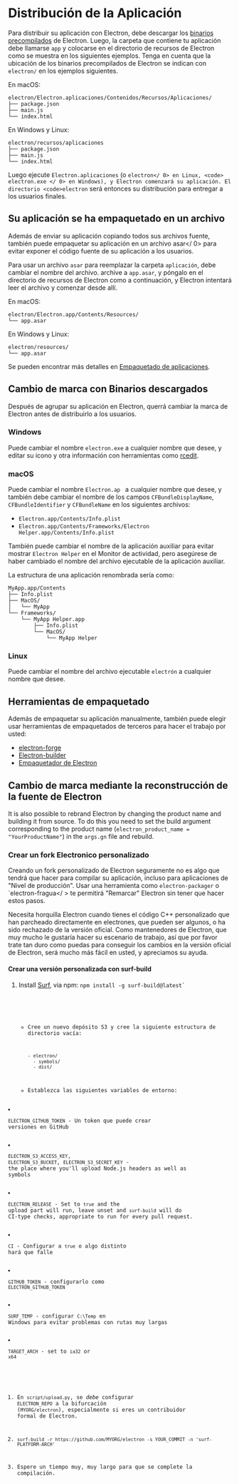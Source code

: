 # Distribución de la Aplicación

Para distribuir su aplicación con Electron, debe descargar los [binarios precompilados](https://github.com/electron/electron/releases) de Electron. Luego, la carpeta que contiene tu aplicación debe llamarse `app` y colocarse en el directorio de recursos de Electron como se muestra en los siguientes ejemplos. Tenga en cuenta que la ubicación de los binarios precompilados de Electron se indican con `electron/` en los ejemplos siguientes.

En macOS:

```text
electron/Electron.aplicaciones/Contenidos/Recursos/Aplicaciones/
├── package.json
├── main.js
└── index.html
```

En Windows y Linux:

```text
electron/recursos/aplicaciones
├── package.json
├── main.js
└── index.html
```

Luego ejecute `Electron.aplicaciones` (o `electron</ 0> en Linux, <code> electron.exe </ 0> en Windows), y Electron comenzará su aplicación. El directorio <code>electron` será entonces su distribución para entregar a los usuarios finales.

## Su aplicación se ha empaquetado en un archivo

Además de enviar su aplicación copiando todos sus archivos fuente, también puede empaquetar su aplicación en un archivo asar</ 0> para evitar exponer el código fuente de su aplicación a los usuarios.</p> 

Para usar un archivo `asar` para reemplazar la carpeta `aplicación`, debe cambiar el nombre del archivo. archive a `app.asar`, y póngalo en el directorio de recursos de Electron como a continuación, y Electron intentará leer el archivo y comenzar desde allí.

En macOS:

```text
electron/Electron.app/Contents/Resources/
└── app.asar
```

En Windows y Linux:

```text
electron/resources/
└── app.asar
```

Se pueden encontrar más detalles en [Empaquetado de aplicaciones](application-packaging.md).

## Cambio de marca con Binarios descargados

Después de agrupar su aplicación en Electron, querrá cambiar la marca de Electron antes de distribuirlo a los usuarios.

### Windows

Puede cambiar el nombre `electron.exe` a cualquier nombre que desee, y editar su icono y otra información con herramientas como [rcedit](https://github.com/atom/rcedit).

### macOS

Puede cambiar el nombre `Electron.ap ` a cualquier nombre que desee, y también debe cambiar el nombre de los campos `CFBundleDisplayName`, `CFBundleIdentifier` y `CFBundleName` en los siguientes archivos:

* `Electron.app/Contents/Info.plist`
* `Electron.app/Contents/Frameworks/Electron Helper.app/Contents/Info.plist`

También puede cambiar el nombre de la aplicación auxiliar para evitar mostrar `Electron Helper` en el Monitor de actividad, pero asegúrese de haber cambiado el nombre del archivo ejecutable de la aplicación auxiliar.

La estructura de una aplicación renombrada sería como:

```text
MyApp.app/Contents
├── Info.plist
├── MacOS/
│   └── MyApp
└── Frameworks/
    └── MyApp Helper.app
        ├── Info.plist
        └── MacOS/
            └── MyApp Helper
```

### Linux

Puede cambiar el nombre del archivo ejecutable `electrón` a cualquier nombre que desee.

## Herramientas de empaquetado

Además de empaquetar su aplicación manualmente, también puede elegir usar herramientas de empaquetados de terceros para hacer el trabajo por usted:

* [electron-forge](https://github.com/electron-userland/electron-forge)
* [Electron-builder](https://github.com/electron-userland/electron-builder)
* [Empaquetador de Electron](https://github.com/electron-userland/electron-packager)

## Cambio de marca mediante la reconstrucción de la fuente de Electron

It is also possible to rebrand Electron by changing the product name and building it from source. To do this you need to set the build argument corresponding to the product name (`electron_product_name = "YourProductName"`) in the `args.gn` file and rebuild.

### Crear un fork Electronico personalizado

Creando un fork personalizado de Electron seguramente no es algo que tendrá que hacer para compilar su aplicación, incluso para aplicaciones de "Nivel de producción". Usar una herramienta como `electron-packager` o `electron-fragua</ > te permitirá "Remarcar" Electron sin tener que hacer estos pasos.</p>

<p>Necesita horquilla Electron cuando tienes el código C++ personalizado que han parcheado directamente en electrones, que pueden ser algunos, o ha sido rechazado de la versión oficial. Como mantenedores de Electron, que muy mucho le gustaría hacer su escenario de trabajo, así que por favor trate tan duro como puedas para conseguir los cambios en la versión oficial de Electron, será mucho más fácil en usted, y apreciamos su ayuda.</p>

<h4>Crear una versión personalizada con surf-build</h4>

<ol>
<li><p>Install <a href="https://github.com/surf-build/surf">Surf</a>, via npm:
<code>npm install -g surf-build@latest`</li> 

* Cree un nuevo depósito S3 y cree la siguiente estructura de directorio vacía:
    
    ```sh
    - electron/
      - symbols/
      - dist/
    ```

* Establezca las siguientes variables de entorno:</ol> 

* `ELECTRON_GITHUB_TOKEN` - Un token que puede crear versiones en GitHub
* `ELECTRON_S3_ACCESS_KEY`, `ELECTRON_S3_BUCKET`, `ELECTRON_S3_SECRET_KEY` - the place where you'll upload Node.js headers as well as symbols
* `ELECTRON_RELEASE` - Set to `true` and the upload part will run, leave unset and `surf-build` will do CI-type checks, appropriate to run for every pull request.
* `CI` - Configurar a `true` o algo distinto hará que falle
* `GITHUB_TOKEN` - configurarlo como `ELECTRON_GITHUB_TOKEN`
* `SURF_TEMP` - configurar `C:\Temp` en Windows para evitar problemas con rutas muy largas
* `TARGET_ARCH` - set to `ia32` or `x64`

1. En `script/upload.py`, se *debe* configurar `ELECTRON_REPO` a la bifurcación (`MYORG/electron`), especialmente si eres un contribuidor formal de Electron.

2. `surf-build -r https://github.com/MYORG/electron -s YOUR_COMMIT -n 'surf-PLATFORM-ARCH'`

3. Espere un tiempo muy, muy largo para que se complete la compilación.